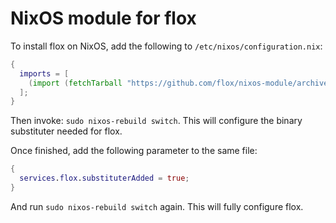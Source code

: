 # NixOS module for flox

To install flox on NixOS, add the following to `/etc/nixos/configuration.nix`:

```nix
{
  imports = [
    (import (fetchTarball "https://github.com/flox/nixos-module/archive/master.tar.gz"))
  ];
}
```

Then invoke: `sudo nixos-rebuild switch`. This will configure the binary substituter needed for flox.

Once finished, add the following parameter to the same file:

```nix
{
  services.flox.substituterAdded = true;
}
```

And run `sudo nixos-rebuild switch` again. This will fully configure flox.
